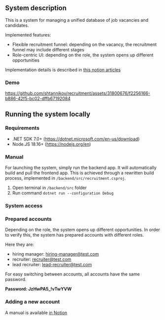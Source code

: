 ## System description

This is a system for managing a unified database of job vacancies and candidates.

Implemented features:
- Flexible recruitment funnel: depending on the vacancy, the recruitment funnel may include different stages
- Role-centric UI: depending on the role, the system opens up different opportunities

Implementation details is described in [this notion articles](https://shtannikov.notion.site/e74c4d3170824326b2f4f0f54bcf7da5)

### Demo

https://github.com/shtannikov/recruitment/assets/31800676/f2256166-b886-42f5-bc02-dffb67192084

## Running the system locally

### Requirements

- .NET SDK 7.0+ (https://dotnet.microsoft.com/en-us/download)
- Node.JS 18.16+ (https://nodejs.org/en)

### Manual

For launching the system, simply run the backend app. It will automatically build and pull the frontend app. This is achieved through a rewritten build process, implemented in `/backend/src/recruitment.csproj`.

1. Open terminal in `/backend/src` folder
2. Run command `dotnet run --configuration Debug`

### System access

### Prepared accounts

Depending on the role, the system opens up different opportunities. In order to verify this, the system has prepared accounts with different roles.

Here they are:

- hiring manager: hiring-manager@test.com
- recruiter: recruiter@test.com
- lead recruiter: lead-recruiter@test.com

For easy switching between accounts, all accounts have the same password.

<b>Password: JzHwPA5_!vTwYVW</b>

### Adding a new account

A manual is available [in Notion](https://shtannikov.notion.site/ee324577c73743f08ba09695f5526589)
